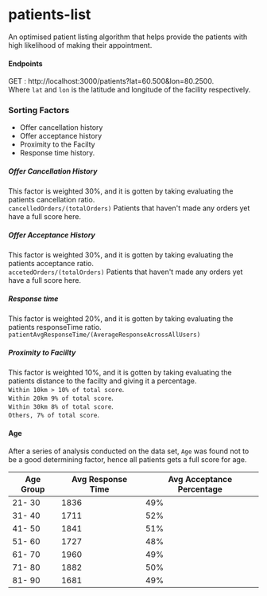 # patients-list
An optimised patient listing algorithm that helps provide the patients with high likelihood of making their appointment.

#### Endpoints
GET : http://localhost:3000/patients?lat=60.500&lon=80.2500.   
Where `lat` and `lon` is the latitude and longitude of the facility respectively.


### Sorting Factors
- Offer cancellation history
- Offer acceptance history
- Proximity to the Facilty
- Response time history.

##### Offer Cancellation History
This factor is weighted 30%, and it is gotten by taking evaluating the patients cancellation ratio.            
`cancelledOrders/(totalOrders)`
Patients that haven't made any orders yet have a full score here.

##### Offer Acceptance History
This factor is weighted 30%, and it is gotten by taking evaluating the patients acceptance ratio.            
`accetedOrders/(totalOrders)`
Patients that haven't made any orders yet have a full score here.

##### Response time 
This factor is weighted 20%, and it is gotten by taking evaluating the patients responseTime ratio.            
`patientAvgResponseTime/(AverageResponseAcrossAllUsers)`

##### Proximity to Faciilty
This factor is weighted 10%, and it is gotten by taking evaluating the patients distance to the facilty and giving it a percentage.                        
`Within 10km > 10% of total score`.          
`Within 20km 9% of total score`.        
`Within 30km 8% of total score`.    
`Others, 7% of total score`.  

#### Age
After a series of analysis conducted on the data set, `Age` was found not to be a good determining factor, hence all patients gets a full score for age.

| Age Group      | Avg Response Time | Avg Acceptance Percentage |
| ----------- | ----------- | ----------- |
|  21- 30     | 1836       | 49%      |
|  31- 40     | 1711       | 52%      |
|  41- 50     | 1841       | 51%      |
|  51- 60     | 1727       | 48%       |
|  61- 70     | 1960       | 49%       |
|  71- 80     | 1882       | 50%       |
|  81- 90     | 1681       | 49%       |


